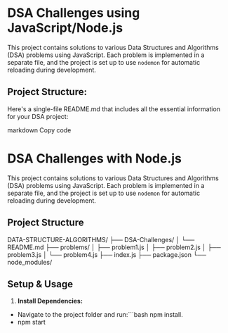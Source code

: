 # DSA Challenges using JavaScript/Node.js

This project contains solutions to various Data Structures and Algorithms (DSA) problems using JavaScript. Each problem is implemented in a separate file, and the project is set up to use `nodemon` for automatic reloading during development.

## Project Structure: 


Here's a single-file README.md that includes all the essential information for your DSA project:

markdown
Copy code
# DSA Challenges with Node.js

This project contains solutions to various Data Structures and Algorithms (DSA) problems using JavaScript. Each problem is implemented in a separate file, and the project is set up to use `nodemon` for automatic reloading during development.

## Project Structure

DATA-STRUCTURE-ALGORITHMS/
├── DSA-Challenges/
│ └── README.md
├── problems/
│ ├── problem1.js
│ ├── problem2.js
│ ├── problem3.js
│ └── problem4.js
├── index.js
├── package.json
└── node_modules/

## Setup & Usage

1. **Install Dependencies:**

- Navigate to the project folder and run:```bash npm install.
- npm start

